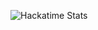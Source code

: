 ![Hackatime Stats](https://github-readme-stats.hackclub.dev/api/wakatime?username=5616&api_domain=hackatime.hackclub.com&&custom_title=Hackatime+Stats&layout=compact&cache_seconds=0&langs_count=8&theme=github_dark)
